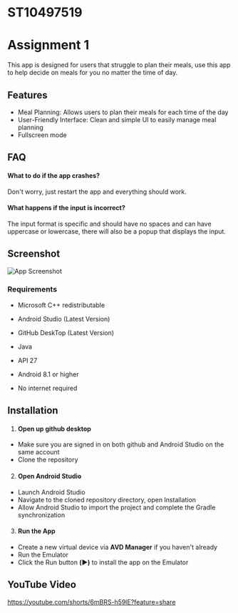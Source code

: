 # ST10497519
# Assignment 1

This app is designed for users that struggle to plan their meals, use this app to help decide on meals for you no matter the time of day.


## Features

- Meal Planning: Allows users to plan their meals for each time of the day
- User-Friendly Interface: Clean and simple UI to easily manage meal planning
- Fullscreen mode 


## FAQ

#### What to do if the app crashes?

Don't worry, just restart the app and everything should work.

#### What happens if the input is incorrect?

The input format is specific and should have no spaces and can have uppercase or lowercase, there will also be a popup that displays the input.


## Screenshot

![App Screenshot](https://github.com/user-attachments/assets/fcc1815a-c9e8-4610-b67a-df3566741208)

### Requirements

- Microsoft C++ redistributable

- Android Studio (Latest Version)

- GitHub DeskTop (Latest Version)

- Java

- API 27

- Android 8.1 or higher

- No internet required
## Installation

 1. #### Open up github desktop

 - Make sure you are signed in on both github and Android Studio on the same account
 - Clone the repository

2. #### Open Android Studio 

- Launch Android Studio
- Navigate to the cloned repository directory, open Installation
- Allow Android Studio to import the project and complete the Gradle synchronization

3. #### Run the App

- Create a new virtual device via **AVD Manager** if you haven't already
- Run the Emulator
- Click the Run button **(▶️)** to install the app on the Emulator

## YouTube Video
https://youtube.com/shorts/6mBRS-h59lE?feature=share
